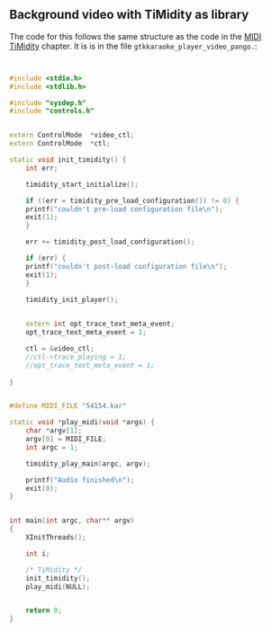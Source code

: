 
##  Background video with TiMidity as library 


The code for this follows the same structure as the code
      in the [ MIDI TiMidity](../..MIDI/Timidity/) chapter. It is is in the file `gtkkaraoke_player_video_pango.`:

```cpp


#include <stdio.h>
#include <stdlib.h>

#include "sysdep.h"
#include "controls.h"


extern ControlMode  *video_ctl;
extern ControlMode  *ctl;

static void init_timidity() {
    int err;

    timidity_start_initialize();

    if ((err = timidity_pre_load_configuration()) != 0) {
	printf("couldn't pre-load configuration file\n");
	exit(1);
    }

    err += timidity_post_load_configuration();

    if (err) {
	printf("couldn't post-load configuration file\n");
	exit(1);
    }

    timidity_init_player();

    
    extern int opt_trace_text_meta_event;
    opt_trace_text_meta_event = 1;

    ctl = &video_ctl;
    //ctl->trace_playing = 1;
    //opt_trace_text_meta_event = 1;
    
}


#define MIDI_FILE "54154.kar"

static void *play_midi(void *args) {
    char *argv[1];
    argv[0] = MIDI_FILE;
    int argc = 1;

    timidity_play_main(argc, argv);

    printf("Audio finished\n");
    exit(0);
}


int main(int argc, char** argv)
{
    XInitThreads();

    int i;

    /* TiMidity */
    init_timidity();
    play_midi(NULL);


    return 0;
}


      
```



